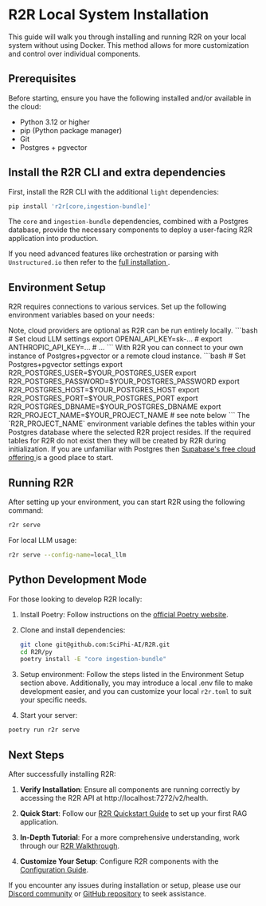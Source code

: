 # R2R Local System Installation

This guide will walk you through installing and running R2R on your local system without using Docker. This method allows for more customization and control over individual components.


## Prerequisites

Before starting, ensure you have the following installed and/or available in the cloud:
- Python 3.12 or higher
- pip (Python package manager)
- Git
- Postgres + pgvector

## Install the R2R CLI and extra dependencies

First, install the R2R CLI with the additional `light` dependencies:

```bash
pip install 'r2r[core,ingestion-bundle]'
```

The `core` and `ingestion-bundle` dependencies, combined with a Postgres database, provide the necessary components to deploy a user-facing R2R application into production.

If you need advanced features like orchestration or parsing with `Unstructured.io` then refer to the <a href="/documentation/installation/full/docker"> full installation </a>.

## Environment Setup

R2R requires connections to various services. Set up the following environment variables based on your needs:

<AccordionGroup>
  <Accordion title="Cloud LLM Providers" icon="language">
    Note, cloud providers are optional as R2R can be run entirely locally.
     ```bash
      # Set cloud LLM settings
      export OPENAI_API_KEY=sk-...
      # export ANTHROPIC_API_KEY=...
      # ...
    ```
  </Accordion>
  <Accordion title="Postgres+pgvector" icon="database">
     With R2R you can connect to your own instance of Postgres+pgvector or a remote cloud instance.
     ```bash
      # Set Postgres+pgvector settings
      export R2R_POSTGRES_USER=$YOUR_POSTGRES_USER
      export R2R_POSTGRES_PASSWORD=$YOUR_POSTGRES_PASSWORD
      export R2R_POSTGRES_HOST=$YOUR_POSTGRES_HOST
      export R2R_POSTGRES_PORT=$YOUR_POSTGRES_PORT
      export R2R_POSTGRES_DBNAME=$YOUR_POSTGRES_DBNAME
      export R2R_PROJECT_NAME=$YOUR_PROJECT_NAME # see note below
    ```
    <Note>
    The `R2R_PROJECT_NAME` environment variable defines the tables within your Postgres database where the selected R2R project resides. If the required tables for R2R do not exist then they will be created by R2R during initialization.
    </Note>
    If you are unfamiliar with Postgres then <a href="https://supabase.com/docs"> Supabase's free cloud offering </a> is a good place to start.
  </Accordion>
</AccordionGroup>


## Running R2R

After setting up your environment, you can start R2R using the following command:

```bash
r2r serve
```

For local LLM usage:

```bash
r2r serve --config-name=local_llm
```

## Python Development Mode

For those looking to develop R2R locally:

1. Install Poetry: Follow instructions on the [official Poetry website](https://python-poetry.org/docs/#installation).

2. Clone and install dependencies:
   ```bash
   git clone git@github.com:SciPhi-AI/R2R.git
   cd R2R/py
   poetry install -E "core ingestion-bundle"
   ```

3. Setup environment:
   Follow the steps listed in the Environment Setup section above. Additionally, you may introduce a local .env file to make development easier, and you can customize your local `r2r.toml` to suit your specific needs.

4. Start your server:
  ```bash
  poetry run r2r serve
  ```

## Next Steps

After successfully installing R2R:

1. **Verify Installation**: Ensure all components are running correctly by accessing the R2R API at http://localhost:7272/v2/health.

2. **Quick Start**: Follow our [R2R Quickstart Guide](/documentation/quickstart) to set up your first RAG application.

3. **In-Depth Tutorial**: For a more comprehensive understanding, work through our [R2R Walkthrough](/cookbooks/walkthrough).

4. **Customize Your Setup**: Configure R2R components with the [Configuration Guide](/documentation/configuration).

If you encounter any issues during installation or setup, please use our [Discord community](https://discord.gg/p6KqD2kjtB) or [GitHub repository](https://github.com/SciPhi-AI/R2R) to seek assistance.